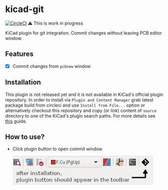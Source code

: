 # kicad-git

[![CircleCI](https://circleci.com/gh/adamws/kicad-git.svg?style=shield)](https://circleci.com/gh/adamws/kicad-git/tree/master)
:warning: This is work in progress

KiCad plugin for git integration. Commit changes without leaving PCB editor window.

## Features

- [x] Commit changes from `pcbnew` window

## Installation

This plugin is not released yet and it is not available in KiCad's official plugin repository.
In order to install via `Plugin and Content Manager` grab latest package build from circleci
and use `Install from File...` option or alternatively checkout this repository
and copy (or link) content of `source` directory to one of the KiCad's plugin search paths.
For more details see [this](https://dev-docs.kicad.org/en/python/pcbnew/) guide.

## How to use?

- Click plugin button to open commit window

  ![toolbar-image](resources/toolbar.png)
